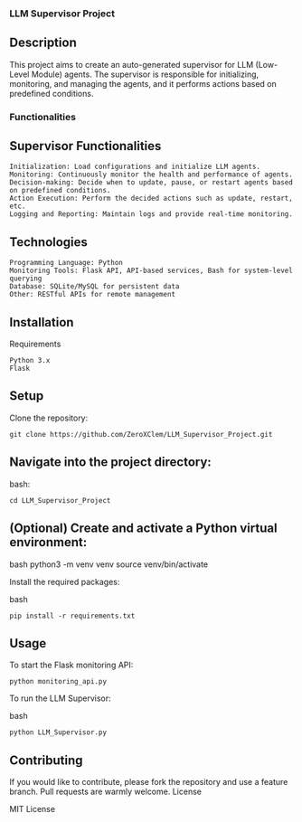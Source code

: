 ### LLM Supervisor Project
## Description

This project aims to create an auto-generated supervisor for LLM (Low-Level Module) agents. The supervisor is responsible for initializing, monitoring, and managing the agents, and it performs actions based on predefined conditions.
### Functionalities
## Supervisor Functionalities

    Initialization: Load configurations and initialize LLM agents.
    Monitoring: Continuously monitor the health and performance of agents.
    Decision-making: Decide when to update, pause, or restart agents based on predefined conditions.
    Action Execution: Perform the decided actions such as update, restart, etc.
    Logging and Reporting: Maintain logs and provide real-time monitoring.

## Technologies

    Programming Language: Python
    Monitoring Tools: Flask API, API-based services, Bash for system-level querying
    Database: SQLite/MySQL for persistent data
    Other: RESTful APIs for remote management

## Installation
Requirements

    Python 3.x
    Flask

## Setup
Clone the repository:

    

    
    git clone https://github.com/ZeroXClem/LLM_Supervisor_Project.git



## Navigate into the project directory:

bash:

    cd LLM_Supervisor_Project




## (Optional) Create and activate a Python virtual environment:

bash
python3 -m venv venv
source venv/bin/activate

Install the required packages:

bash

    pip install -r requirements.txt
    

## Usage

  To start the Flask monitoring API:

    python monitoring_api.py



To run the LLM Supervisor:

bash

    python LLM_Supervisor.py

## Contributing

If you would like to contribute, please fork the repository and use a feature branch. Pull requests are warmly welcome.
License

MIT License
